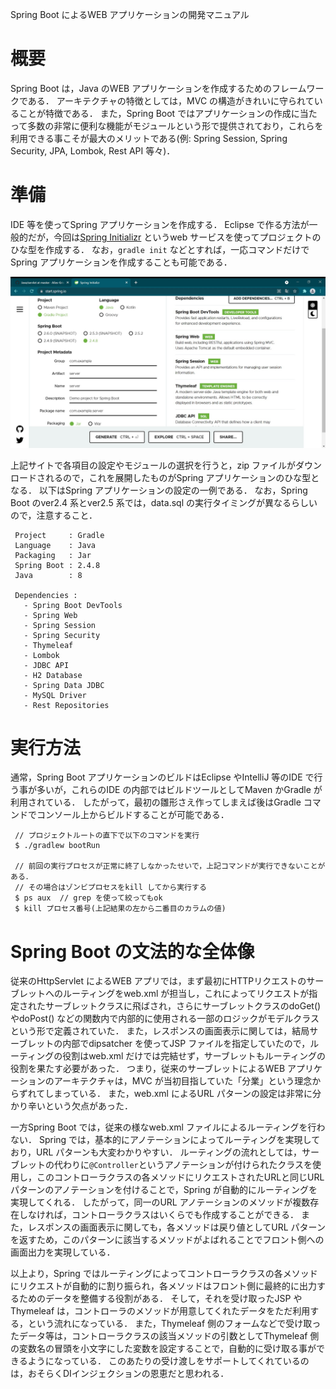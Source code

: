 Spring Boot によるWEB アプリケーションの開発マニュアル

# 概要
Spring Boot は，Java のWEB アプリケーションを作成するためのフレームワークである．
アーキテクチャの特徴としては，MVC の構造がきれいに守られていることが特徴である．
また，Spring Boot ではアプリケーションの作成に当たって多数の非常に便利な機能がモジュールという形で提供されており，これらを利用できる事こそが最大のメリットである(例: Spring Session, Spring Security, JPA, Lombok, Rest API 等々)．

# 準備
IDE 等を使ってSpring アプリケーションを作成する．
Eclipse で作る方法が一般的だが，今回は<a href="https://start.spring.io/">Spring Initializr</a> というweb サービスを使ってプロジェクトのひな型を作成する．
なお，```gradle init``` などとすれば，一応コマンドだけでSpring アプリケーションを作成することも可能である．

![Spring Initializr のサイトイメージ](https://github.com/Ailes-Grises/Java/blob/img/SpringBoot/SpringInitializr.jpg "Spring Initializr のサイトイメージ")

上記サイトで各項目の設定やモジュールの選択を行うと，zip ファイルがダウンロードされるので，これを展開したものがSpring アプリケーションのひな型となる．
以下はSpring アプリケーションの設定の一例である．
なお，Spring Boot のver2.4 系とver2.5 系では，data.sql の実行タイミングが異なるらしいので，注意すること．
```
 Project     : Gradle
 Language    : Java
 Packaging   : Jar
 Spring Boot : 2.4.8
 Java        : 8

 Dependencies : 
   - Spring Boot DevTools
   - Spring Web
   - Spring Session
   - Spring Security
   - Thymeleaf
   - Lombok
   - JDBC API
   - H2 Database
   - Spring Data JDBC
   - MySQL Driver
   - Rest Repositories
```

# 実行方法
通常，Spring Boot アプリケーションのビルドはEclipse やIntelliJ 等のIDE で行う事が多いが，これらのIDE の内部ではビルドツールとしてMaven かGradle が利用されている．
したがって，最初の雛形さえ作ってしまえば後はGradle コマンドでコンソール上からビルドすることが可能である．

```
 // プロジェクトルートの直下で以下のコマンドを実行
 $ ./gradlew bootRun

 // 前回の実行プロセスが正常に終了しなかったせいで，上記コマンドが実行できないことがある．
 // その場合はゾンビプロセスをkill してから実行する
 $ ps aux  // grep を使って絞ってもok
 $ kill プロセス番号(上記結果の左から二番目のカラムの値)
```

# Spring Boot の文法的な全体像
従来のHttpServlet によるWEB アプリでは，まず最初にHTTPリクエストのサーブレットへのルーティングをweb.xml が担当し，これによってリクエストが指定されたサーブレットクラスに飛ばされ，さらにサーブレットクラスのdoGet() やdoPost() などの関数内で内部的に使用される一部のロジックがモデルクラスという形で定義されていた．
また，レスポンスの画面表示に関しては，結局サーブレットの内部でdipsatcher を使ってJSP ファイルを指定していたので，ルーティングの役割はweb.xml だけでは完結せず，サーブレットもルーティングの役割を果たす必要があった．
つまり，従来のサーブレットによるWEB アプリケーションのアーキテクチャは，MVC が当初目指していた「分業」という理念からずれてしまっている．
また，web.xml によるURL パターンの設定は非常に分かり辛いという欠点があった．

一方Spring Boot では，従来の様なweb.xml ファイルによるルーティングを行わない．
Spring では，基本的にアノテーションによってルーティングを実現しており，URL パターンも大変わかりやすい．
ルーティングの流れとしては，サーブレットの代わりに```@Controller```というアノテーションが付けられたクラスを使用し，このコントローラクラスの各メソッドにリクエストされたURLと同じURL パターンのアノテーションを付けることで，Spring が自動的にルーティングを実現してくれる．
したがって，同一のURL アノテーションのメソッドが複数存在しなければ，コントローラクラスはいくらでも作成することができる．
また，レスポンスの画面表示に関しても，各メソッドは戻り値としてURL パターンを返すため，このパターンに該当するメソッドがよばれることでフロント側への画面出力を実現している．

以上より，Spring ではルーティングによってコントローラクラスの各メソッドにリクエストが自動的に割り振られ，各メソッドはフロント側に最終的に出力するためのデータを整備する役割がある．
そして，それを受け取ったJSP やThymeleaf は，コントローラのメソッドが用意してくれたデータをただ利用する，という流れになっている．
また，Thymeleaf 側のフォームなどで受け取ったデータ等は，コントローラクラスの該当メソッドの引数としてThymeleaf 側の変数名の冒頭を小文字にした変数を設定することで，自動的に受け取る事ができるようになっている．
このあたりの受け渡しをサポートしてくれているのは，おそらくDIインジェクションの恩恵だと思われる．

